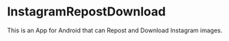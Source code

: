 # InstagramRepostDownload

This is an App for Android that can Repost and Download Instagram images.
